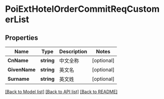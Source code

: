 # PoiExtHotelOrderCommitReqCustomerList

## Properties

Name | Type | Description | Notes
------------ | ------------- | ------------- | -------------
**CnName** | **string** | 中文全称 | [optional] 
**GivenName** | **string** | 英文名 | [optional] 
**Surname** | **string** | 英文姓 | [optional] 

[[Back to Model list]](../README.md#documentation-for-models) [[Back to API list]](../README.md#documentation-for-api-endpoints) [[Back to README]](../README.md)


